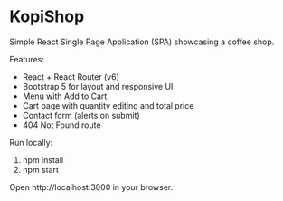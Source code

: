 # KopiShop

Simple React Single Page Application (SPA) showcasing a coffee shop.

Features:
- React + React Router (v6)
- Bootstrap 5 for layout and responsive UI
- Menu with Add to Cart
- Cart page with quantity editing and total price
- Contact form (alerts on submit)
- 404 Not Found route

Run locally:

1. npm install
2. npm start

Open http://localhost:3000 in your browser.
